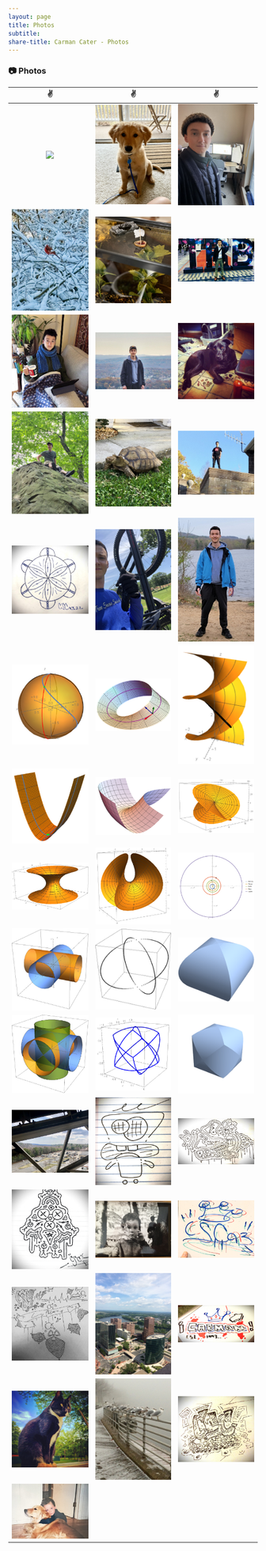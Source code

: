 ```yaml
---
layout: page
title: Photos
subtitle: 
share-title: Carman Cater - Photos
---
```


### :camera: Photos

| :v:                | :v:                | :v:               |       
|:------------------:|:------------------:|:-----------------:|
|<a href="/assets/img/jackOnHike1.jpeg"><img width="200" src="/assets/img/jackOnHike1.jpeg"></a>|<a href="/assets/img/jackPuppy1.jpeg"><img width="200" src="/assets/img/jackPuppy1.jpeg"></a>|<a href="/assets/img/meTypicalDay.jpg"><img width="200" src="/assets/img/meTypicalDay.jpg"></a>|
|<a href="/assets/img/maleCardinalBird.jpg"><img width="200" src="/assets/img/maleCardinalBird.jpg"></a>|<a href="/assets/img/walnutBoatFishTank.jpg"><img width="200" src="/assets/img/walnutBoatFishTank.jpg"></a>|<a href="/assets/img/meAtTrb.jpg"><img width="200" src="/assets/img/meAtTrb.jpg"></a>|
|<a href="/assets/img/meReadingOnCouch.jpg"><img width="200" src="/assets/img/meReadingOnCouch.jpg"></a>|<a href="/assets/img/meOnHikeView.jpg"><img width="200" src="/assets/img/meOnHikeView.jpg"></a>|<a href="/assets/img/dogInMiddletownRoom.jpg"><img width="200" src="/assets/img/dogInMiddletownRoom.jpg"></a>|
|<a href="/assets/img/sittingOnBigRock.JPG"><img width="200" src="/assets/img/sittingOnBigRock.JPG"></a>|<a href="/assets/img/turtleInFlorida.jpg"><img width="200" src="/assets/img/turtleInFlorida.jpg"></a>|<a href="/assets/img/meOnBuilding.JPEG"><img width="200" src="/assets/img/meOnBuilding.JPEG"></a>|
|<a href="/assets/img/artSandDollar.JPEG"><img width="200" src="/assets/img/artSandDollar.JPEG"></a>|<a href="/assets/img/mountainBikeSkiLift.JPEG"><img width="200" src="/assets/img/mountainBikeSkiLift.JPEG"></a>|<a href="/assets/img/meAtReservoir.JPG"><img width="200" src="/assets/img/meAtReservoir.JPG"></a>|
|<a href="/assets/img/rotatingsphere.png"><img width="200" src="/assets/img/rotatingsphere.png"></a>|<a href="/assets/img/mobiusstrip.png"><img width="200" src="/assets/img/mobiusstrip.png"></a>|<a href="/assets/img/helicoid.png"><img width="200" src="/assets/img/helicoid.png"></a>|
|<a href="/assets/img/halfpipe.png"><img width="200" src="/assets/img/halfpipe.png"></a>|<a href="/assets/img/curvedsurface.png"><img width="200" src="/assets/img/curvedsurface.png"></a>|<a href="/assets/img/bourssurface.png"><img width="200" src="/assets/img/bourssurface.png"></a>|
|<a href="/assets/img/catenoid.png"><img width="200" src="/assets/img/catenoid.png"></a>|<a href="/assets/img/enneperssurface.png"><img width="200" src="/assets/img/enneperssurface.png"></a>|<a href="/assets/img/planetOrbitTopView.jpg"><img width="200" src="/assets/img/planetOrbitTopView.jpg"></a>|
|<a href="/assets/img/bicylinder1.png"><img width="200" src="/assets/img/bicylinder1.png"></a>|<a href="/assets/img/bicylinder2.png"><img width="200" src="/assets/img/bicylinder2.png"></a>|<a href="/assets/img/bicylinder3.png"><img width="200" src="/assets/img/bicylinder3.png"></a>|
|<a href="/assets/img/tricylinder1.png"><img width="200" src="/assets/img/tricylinder1.png"></a>|<a href="/assets/img/tricylinder2.png"><img width="200" src="/assets/img/tricylinder2.png"></a>|<a href="/assets/img/tricylinder3.png"><img width="200" src="/assets/img/tricylinder3.png"></a>|
|<a href="/assets/img/climbingAvonBuilding.JPEG"><img width="200" src="/assets/img/climbingAvonBuilding.JPEG"></a>|<a href="/assets/img/artWildGuy.JPEG"><img width="200" src="/assets/img/artWildGuy.JPEG"></a>|<a href="/assets/img/artSteakBlob.jpg"><img width="200" src="/assets/img/artSteakBlob.jpg"></a>|
|<a href="/assets/img/artClassroomDoodle.JPEG"><img width="200" src="/assets/img/artClassroomDoodle.JPEG"></a>|<a href="/assets/img/meAsKidHoldingThings.JPEG"><img width="200" src="/assets/img/meAsKidHoldingThings.JPEG"></a>|<a href="/assets/img/artInitialsWhiteBoard.jpg"><img width="200" src="/assets/img/artInitialsWhiteBoard.jpg"></a>|
|<a href="/assets/img/artTutoringGraffiti.jpg"><img width="200" src="/assets/img/artTutoringGraffiti.jpg"></a>|<a href="/assets/img/hartfordTravelers.JPEG"><img width="200" src="/assets/img/hartfordTravelers.JPEG"></a>|<a href="/assets/img/artWhiteBoardName.JPEG"><img width="200" src="/assets/img/artWhiteBoardName.JPEG"></a>|
|<a href="/assets/img/catOnMiddletownPorch.jpg"><img width="200" src="/assets/img/catOnMiddletownPorch.jpg"></a>|<a href="/assets/img/birdsHarborPark.jpg"><img width="200" src="/assets/img/birdsHarborPark.jpg"></a>|<a href="/assets/img/artInitialsPen.jpg"><img width="200" src="/assets/img/artInitialsPen.jpg"></a>|
|<a href="/assets/img/meAsKidHoldingDog.jpg"><img width="200" src="/assets/img/meAsKidHoldingDog.jpg"></a>|||